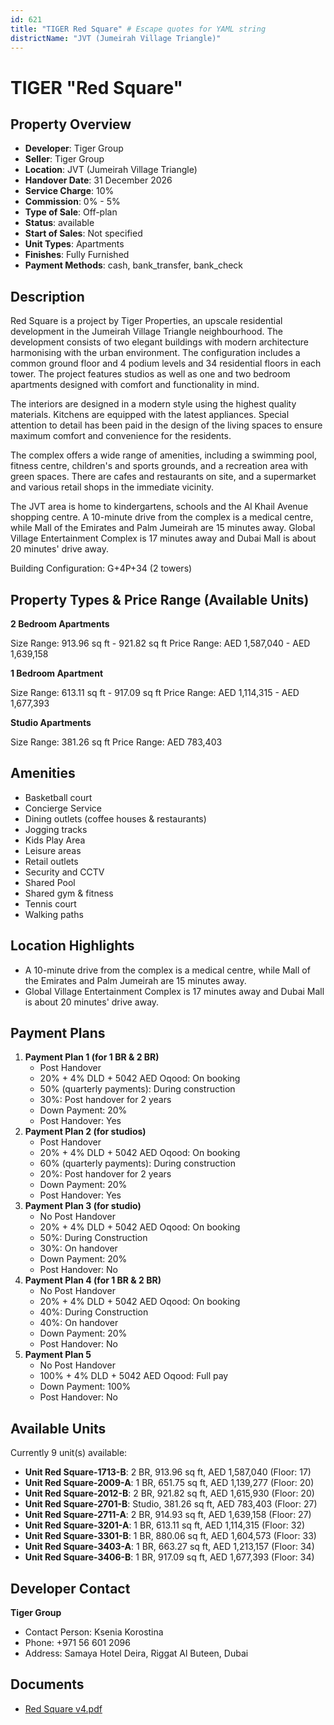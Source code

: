 ```yaml
---
id: 621
title: "TIGER Red Square" # Escape quotes for YAML string
districtName: "JVT (Jumeirah Village Triangle)"
---
```


# TIGER "Red Square"

## Property Overview
- **Developer**: Tiger Group
- **Seller**: Tiger Group
- **Location**: JVT (Jumeirah Village Triangle)
- **Handover Date**: 31 December 2026
- **Service Charge**: 10%
- **Commission**: 0% - 5%
- **Type of Sale**: Off-plan
- **Status**: available
- **Start of Sales**: Not specified
- **Unit Types**: Apartments
- **Finishes**: Fully Furnished
- **Payment Methods**: cash, bank_transfer, bank_check

## Description
Red Square is a project by Tiger Properties, an upscale residential development in the Jumeirah Village Triangle neighbourhood. The development consists of two elegant buildings with modern architecture harmonising with the urban environment. The configuration includes a common ground floor and 4 podium levels and 34 residential floors in each tower.  The project features studios as well as one and two bedroom apartments designed with comfort and functionality in mind.

The interiors are designed in a modern style using the highest quality materials. Kitchens are equipped with the latest appliances. Special attention to detail has been paid in the design of the living spaces to ensure maximum comfort and convenience for the residents.

The complex offers a wide range of amenities, including a swimming pool, fitness centre, children's and sports grounds, and a recreation area with green spaces. There are cafes and restaurants on site, and a supermarket and various retail shops in the immediate vicinity.

The JVT area is home to kindergartens, schools and the Al Khail Avenue shopping centre. A 10-minute drive from the complex is a medical centre, while Mall of the Emirates and Palm Jumeirah are 15 minutes away. Global Village Entertainment Complex is 17 minutes away and Dubai Mall is about 20 minutes' drive away.

Building Configuration: G+4P+34 (2 towers)

## Property Types & Price Range (Available Units)
**2 Bedroom Apartments**

Size Range: 913.96 sq ft - 921.82 sq ft
Price Range: AED 1,587,040 - AED 1,639,158

**1 Bedroom Apartment**

Size Range: 613.11 sq ft - 917.09 sq ft
Price Range: AED 1,114,315 - AED 1,677,393

**Studio Apartments**

Size Range: 381.26 sq ft
Price Range: AED 783,403

## Amenities
- Basketball court
- Concierge Service
- Dining outlets  (coffee houses & restaurants)
- Jogging tracks
- Kids Play Area
- Leisure areas
- Retail outlets
- Security and CCTV
- Shared Pool
- Shared gym & fitness
- Tennis court
- Walking paths

## Location Highlights
- A 10-minute drive from the complex is a medical centre, while Mall of the Emirates and Palm Jumeirah are 15 minutes away.
- Global Village Entertainment Complex is 17 minutes away and Dubai Mall is about 20 minutes' drive away.

## Payment Plans
1. **Payment Plan 1 (for 1 BR & 2 BR)**
   - Post Handover
   - 20% + 4% DLD + 5042 AED Oqood: On booking
   - 50% (quarterly payments): During construction
   - 30%: Post handover for 2 years
   - Down Payment: 20%
   - Post Handover: Yes
2. **Payment Plan 2 (for studios)**
   - Post Handover
   - 20% + 4% DLD + 5042 AED Oqood: On booking
   - 60% (quarterly payments): During construction
   - 20%: Post handover for 2 years
   - Down Payment: 20%
   - Post Handover: Yes
3. **Payment Plan 3 (for studio)**
   - No Post Handover
   - 20% + 4% DLD + 5042 AED Oqood: On booking
   - 50%: During Construction
   - 30%: On handover
   - Down Payment: 20%
   - Post Handover: No
4. **Payment Plan 4 (for 1 BR & 2 BR)**
   - No Post Handover
   - 20% + 4% DLD + 5042 AED Oqood: On booking
   - 40%: During Construction
   - 40%: On handover
   - Down Payment: 20%
   - Post Handover: No
5. **Payment Plan 5**
   - No Post Handover
   - 100% + 4% DLD + 5042 AED Oqood: Full pay
   - Down Payment: 100%
   - Post Handover: No

## Available Units
Currently 9 unit(s) available:
- **Unit Red Square-1713-B**: 2 BR, 913.96 sq ft, AED 1,587,040 (Floor: 17)
- **Unit Red Square-2009-A**: 1 BR, 651.75 sq ft, AED 1,139,277 (Floor: 20)
- **Unit Red Square-2012-B**: 2 BR, 921.82 sq ft, AED 1,615,930 (Floor: 20)
- **Unit Red Square-2701-B**: Studio, 381.26 sq ft, AED 783,403 (Floor: 27)
- **Unit Red Square-2711-A**: 2 BR, 914.93 sq ft, AED 1,639,158 (Floor: 27)
- **Unit Red Square-3201-A**: 1 BR, 613.11 sq ft, AED 1,114,315 (Floor: 32)
- **Unit Red Square-3301-B**: 1 BR, 880.06 sq ft, AED 1,604,573 (Floor: 33)
- **Unit Red Square-3403-A**: 1 BR, 663.27 sq ft, AED 1,213,157 (Floor: 34)
- **Unit Red Square-3406-B**: 1 BR, 917.09 sq ft, AED 1,677,393 (Floor: 34)

## Developer Contact
**Tiger Group**
- Contact Person: Ksenia Korostina
- Phone: +971 56 601 2096
- Address: Samaya Hotel Deira, Riggat Al Buteen, Dubai

## Documents
- [Red Square v4.pdf](https://cdn.geniemap.net/2024/01/09/jUYtCPLr3lZKL33Fg7sgpAGNZIiyBcwM1rj6CslP.pdf)
